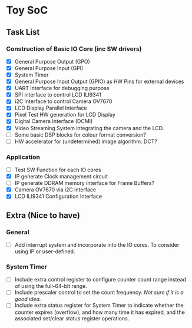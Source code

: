 # Toy SoC


## Task List

### Construction of Basic IO Core (inc SW drivers)

- [x] General Purpose Output (GPO)
- [x] General Purpose Input (GPI)
- [x] System Timer
- [x] General Purpose Input Output (GPIO) as HW Pins for external devices
- [x] UART interface for debugging purpose
- [x] SPI interface to control LCD ILI9341
- [x] i2C interface to control Camera OV7670
- [x] LCD Display Parallel Interface
- [x] Pixel Test HW generation for LCD Display
- [x] Digital Camera Interface (DCMI)
- [x] Video Streaming System integrating the camera and the LCD.
- [ ] Some basic DSP blocks for colour format conversion?
- [ ] HW accelerator for (undetermined) image algorithm: DCT?

### Application

- [ ] Test SW Function for each IO cores
- [x] IP generate Clock management circuit
- [ ] IP generate DDRAM memory interface for Frame Buffers?
- [x] Camera OV7670 via i2C interface
- [x] LCD ILI9341 Configuration Interface

## Extra (Nice to have)

### General 

- [ ] Add interrupt system and incorporate into the IO cores. To consider using IP or user-defined.

### System Timer

- [ ] Include extra control register to configure counter count range instead of using the full-64-bit range.
- [ ] Include prescaler control to set the count frequency. *Not sure if it is a good idea.*
- [ ] Include extra status register for System Timer to indicate whether the counter expires (overflow), and how many time it has expired, and the associated set/clear status register operations.
